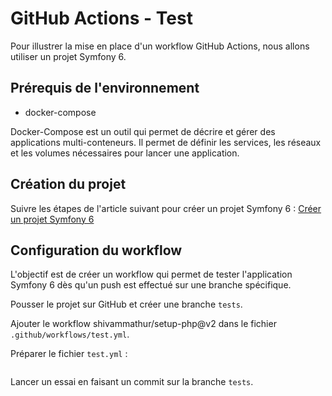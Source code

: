# GitHub Actions - Test

Pour illustrer la mise en place d'un workflow GitHub Actions, nous allons utiliser un projet Symfony 6.

## Prérequis de l'environnement

- docker-compose

Docker-Compose est un outil qui permet de décrire et gérer des applications multi-conteneurs. Il permet de définir les services, les réseaux et les volumes nécessaires pour lancer une application.

## Création du projet

Suivre les étapes de l'article suivant pour créer un projet Symfony 6 : [Créer un projet Symfony 6](https://medium.com/@meherbensalah4/how-to-dockerize-symfony-project-f06bcd735308)

## Configuration du workflow

L'objectif est de créer un workflow qui permet de tester l'application Symfony 6 dès qu'un push est effectué sur une branche spécifique.

Pousser le projet sur GitHub et créer une branche `tests`.

Ajouter le workflow shivammathur/setup-php@v2 dans le fichier `.github/workflows/test.yml`.

Préparer le fichier `test.yml` :

```yaml
```

Lancer un essai en faisant un commit sur la branche `tests`.